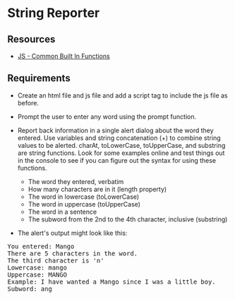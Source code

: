 String Reporter
===========

Resources
----------
- <a href="http://www.tutorialspoint.com/javascript/javascript_builtin_functions.htm">JS - Common Built In Functions</a>

Requirements
-----------

- Create an html file and js file and add a script tag to include the js file as before.
- Prompt the user to enter any word using the prompt function.
- Report back information in a single alert dialog about the word they entered. Use variables and string concatenation (+) to combine string values to be alerted. charAt, toLowerCase, toUpperCase, and 
substring are string functions. Look for some examples online and test things out in the console to see if you can figure out the syntax for using these functions.
  - The word they entered, verbatim
  - How many characters are in it (length property)
  - The word in lowercase (toLowerCase)
  - The word in uppercase (toUpperCase)
  - The word in a sentence
  - The subword from the 2nd to the 4th character, inclusive (substring)

- The alert's output might look like this: 
<pre>
You entered: Mango 
There are 5 characters in the word. 
The third character is 'n' 
Lowercase: mango 
Uppercase: MANGO 
Example: I have wanted a Mango since I was a little boy. 
Subword: ang
</pre>
